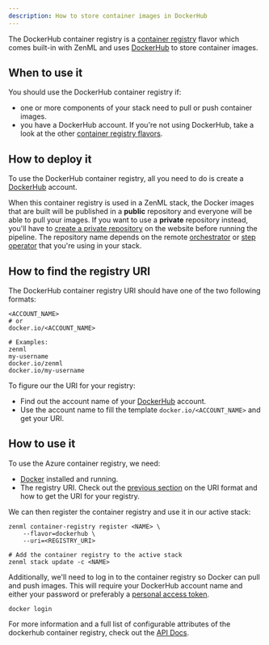 ```yaml
---
description: How to store container images in DockerHub
---
```


The DockerHub container registry is a [container registry](container-registries.md) 
flavor which comes built-in with ZenML and uses [DockerHub](https://hub.docker.com/)
to store container images.

## When to use it

You should use the DockerHub container registry if:
* one or more components of your stack need to pull or push container images.
* you have a DockerHub account. If you're not using DockerHub, take a look at 
the other [container registry flavors](container-registries.md#container-registry-flavors).

## How to deploy it

To use the DockerHub container registry, all you need to do is create
a [DockerHub](https://hub.docker.com/) account.

When this container registry is used in a ZenML stack, the Docker images
that are built will be published in a **public** repository and everyone
will be able to pull your images. If you want to use a **private** repository
instead, you'll have to [create a private repository](https://docs.docker.com/docker-hub/repos/#creating-repositories)
on the website before running the pipeline. The repository name depends on
the remote [orchestrator](../orchestrators/orchestrators.md) or
[step operator](../step-operators/step-operators.md) that you're using in your 
stack.

## How to find the registry URI

The DockerHub container registry URI should have one of the two following 
formats:
```shell
<ACCOUNT_NAME>
# or
docker.io/<ACCOUNT_NAME>

# Examples:
zenml
my-username
docker.io/zenml
docker.io/my-username
```

To figure our the URI for your registry:
* Find out the account name of your [DockerHub](https://hub.docker.com/) 
account.
* Use the account name to fill the template `docker.io/<ACCOUNT_NAME>` and 
get your URI.

## How to use it

To use the Azure container registry, we need:
* [Docker](https://www.docker.com) installed and running.
* The registry URI. Check out the [previous section](#how-to-find-the-registry-uri) 
on the URI format and how to get the URI for your registry.

We can then register the container registry and use it in our active stack:
```shell
zenml container-registry register <NAME> \
    --flavor=dockerhub \
    --uri=<REGISTRY_URI>

# Add the container registry to the active stack
zenml stack update -c <NAME>
```

Additionally, we'll need to log in to the container registry so Docker can 
pull and push images. This will require your DockerHub account name and either 
your password or preferably a [personal access token](https://docs.docker.com/docker-hub/access-tokens/).

```shell
docker login
```

For more information and a full list of configurable attributes of the dockerhub
container registry, check out the [API Docs](https://apidocs.zenml.io/latest/core_code_docs/core-container_registries/#zenml.container_registries.dockerhub_container_registry.DockerHubContainerRegistry).
